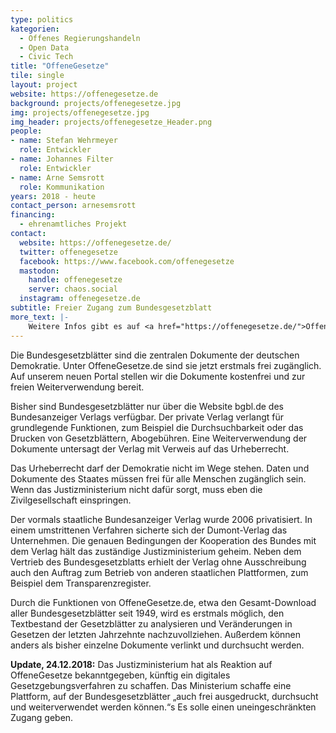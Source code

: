 ```yaml
---
type: politics
kategorien:
  - Offenes Regierungshandeln
  - Open Data
  - Civic Tech
title: "OffeneGesetze"
tile: single
layout: project
website: https://offenegesetze.de
background: projects/offenegesetze.jpg
img: projects/offenegesetze.jpg
img_header: projects/offenegesetze_Header.png
people:
- name: Stefan Wehrmeyer
  role: Entwickler
- name: Johannes Filter
  role: Entwickler
- name: Arne Semsrott
  role: Kommunikation
years: 2018 - heute
contact_person: arnesemsrott
financing:
  - ehrenamtliches Projekt
contact:
  website: https://offenegesetze.de/
  twitter: offenegesetze
  facebook: https://www.facebook.com/offenegesetze
  mastodon:
    handle: offenegesetze
    server: chaos.social
  instagram: offenegesetze.de
subtitle: Freier Zugang zum Bundesgesetzblatt
more_text: |-
    Weitere Infos gibt es auf <a href="https://offenegesetze.de/">OffeneGesetze.de</a>.
---
```


Die Bundesgesetzblätter sind die zentralen Dokumente der deutschen Demokratie. Unter OffeneGesetze.de sind sie jetzt erstmals frei zugänglich. Auf unserem neuen Portal stellen wir die Dokumente kostenfrei und zur freien Weiterverwendung bereit.

Bisher sind Bundesgesetzblätter nur über die Website bgbl.de des Bundesanzeiger Verlags verfügbar. Der private Verlag verlangt für grundlegende Funktionen, zum Beispiel die Durchsuchbarkeit oder das Drucken von Gesetzblättern, Abogebühren. Eine Weiterverwendung der Dokumente untersagt der Verlag mit Verweis auf das Urheberrecht.

Das Urheberrecht darf der Demokratie nicht im Wege stehen. Daten und Dokumente des Staates müssen frei für alle Menschen zugänglich sein. Wenn das Justizministerium nicht dafür sorgt, muss eben die Zivilgesellschaft einspringen.

Der vormals staatliche Bundesanzeiger Verlag wurde 2006 privatisiert. In einem umstrittenen Verfahren sicherte sich der Dumont-Verlag das Unternehmen. Die genauen Bedingungen der Kooperation des Bundes mit dem Verlag hält das zuständige Justizministerium geheim. Neben dem Vertrieb des Bundesgesetzblatts erhielt der Verlag ohne Ausschreibung auch den Auftrag zum Betrieb von anderen staatlichen Plattformen, zum Beispiel dem Transparenzregister.

Durch die Funktionen von OffeneGesetze.de, etwa den Gesamt-Download aller Bundesgesetzblätter seit 1949, wird es erstmals möglich, den Textbestand der Gesetzblätter zu analysieren und Veränderungen in Gesetzen der letzten Jahrzehnte nachzuvollziehen. Außerdem können anders als bisher einzelne Dokumente verlinkt und durchsucht werden.

**Update, 24.12.2018:** Das Justizministerium hat als Reaktion auf OffeneGesetze bekanntgegeben, künftig ein digitales Gesetzgebungsverfahren zu schaffen. Das Ministerium schaffe eine Plattform, auf der Bundesgesetzblätter „auch frei ausgedruckt, durchsucht und weiterverwendet werden können.“s Es solle einen uneingeschränkten Zugang geben.
